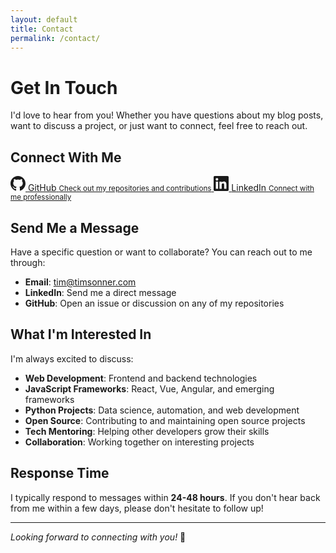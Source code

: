 ```yaml
---
layout: default
title: Contact
permalink: /contact/
---
```


# Get In Touch

I'd love to hear from you! Whether you have questions about my blog posts, want to discuss a project, or just want to connect, feel free to reach out.

## Connect With Me

<div class="contact-links">
  <a href="https://github.com/timsonner" target="_blank" rel="noopener noreferrer" class="contact-link github">
    <svg class="contact-icon" viewBox="0 0 24 24" width="24" height="24">
      <path fill="currentColor" d="M12 0c-6.626 0-12 5.373-12 12 0 5.302 3.438 9.8 8.207 11.387.599.111.793-.261.793-.577v-2.234c-3.338.726-4.033-1.416-4.033-1.416-.546-1.387-1.333-1.756-1.333-1.756-1.089-.745.083-.729.083-.729 1.205.084 1.839 1.237 1.839 1.237 1.07 1.834 2.807 1.304 3.492.997.107-.775.418-1.305.762-1.604-2.665-.305-5.467-1.334-5.467-5.931 0-1.311.469-2.381 1.236-3.221-.124-.303-.535-1.524.117-3.176 0 0 1.008-.322 3.301 1.23.957-.266 1.983-.399 3.003-.404 1.02.005 2.047.138 3.006.404 2.291-1.552 3.297-1.23 3.297-1.23.653 1.653.242 2.874.118 3.176.77.84 1.235 1.911 1.235 3.221 0 4.609-2.807 5.624-5.479 5.921.43.372.823 1.102.823 2.222v3.293c0 .319.192.694.801.576 4.765-1.589 8.199-6.086 8.199-11.386 0-6.627-5.373-12-12-12z"/>
    </svg>
    <span>GitHub</span>
    <small>Check out my repositories and contributions</small>
  </a>

  <a href="https://linkedin.com/in/timsonner" target="_blank" rel="noopener noreferrer" class="contact-link linkedin">
    <svg class="contact-icon" viewBox="0 0 24 24" width="24" height="24">
      <path fill="currentColor" d="M20.447 20.452h-3.554v-5.569c0-1.328-.027-3.037-1.852-3.037-1.853 0-2.136 1.445-2.136 2.939v5.667H9.351V9h3.414v1.561h.046c.477-.9 1.637-1.85 3.37-1.85 3.601 0 4.267 2.37 4.267 5.455v6.286zM5.337 7.433c-1.144 0-2.063-.926-2.063-2.065 0-1.138.92-2.063 2.063-2.063 1.14 0 2.064.925 2.064 2.063 0 1.139-.925 2.065-2.064 2.065zm1.782 13.019H3.555V9h3.564v11.452zM22.225 0H1.771C.792 0 0 .774 0 1.729v20.542C0 23.227.792 24 1.771 24h20.451C23.2 24 24 23.227 24 22.271V1.729C24 .774 23.2 0 22.222 0h.003z"/>
    </svg>
    <span>LinkedIn</span>
    <small>Connect with me professionally</small>
  </a>
</div>

## Send Me a Message

Have a specific question or want to collaborate? You can reach out to me through:

- **Email**: [tim@timsonner.com](mailto:tim@timsonner.com)
- **LinkedIn**: Send me a direct message
- **GitHub**: Open an issue or discussion on any of my repositories

## What I'm Interested In

I'm always excited to discuss:

- **Web Development**: Frontend and backend technologies
- **JavaScript Frameworks**: React, Vue, Angular, and emerging frameworks
- **Python Projects**: Data science, automation, and web development
- **Open Source**: Contributing to and maintaining open source projects
- **Tech Mentoring**: Helping other developers grow their skills
- **Collaboration**: Working together on interesting projects

## Response Time

I typically respond to messages within **24-48 hours**. If you don't hear back from me within a few days, please don't hesitate to follow up!

---

*Looking forward to connecting with you!* 🤝
